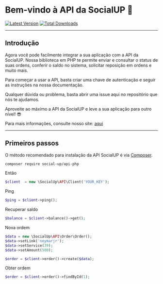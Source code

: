 # Bem-vindo à API da SocialUP 🚀

[![Latest Version](https://img.shields.io/github/release/social-up/api-php.svg?style=flat-square)](https://github.com/social-up/api-php/releases)
[![Total Downloads](https://img.shields.io/packagist/dt/social-up/api-php.svg?style=flat-square)](https://packagist.org/packages/social-up/api-php)

---------------

Introdução
---------------
Agora você pode facilmente integrar a sua aplicação com a API da SocialUP. Nossa biblioteca em PHP te permite enviar e consultar o status de suas ordens, conferir o saldo no sistema, solicitar reposição em ordens e muito mais.

Para começar a usar a API, basta criar uma chave de autenticação e seguir as instruções na nossa documentação. 

Qualquer dúvida ou problema, basta abrir uma issue aqui no repositório que nós te ajudamos.

Aproveite ao máximo a API da SocialUP e leve a sua aplicação para outro nível! 😎

Para mais informações, consulte nosso site: [aqui](https://www.agenciasocialup.com/admin/painel/api)

---------------

Primeiros passos
---------------

O método recomendado para instalação da API SocialUP é via
[Composer](https://getcomposer.org/).

```bash
composer require social-up/api-php
```

Então

```php
$client  = new \SocialUp\API\Client('YOUR_KEY');
```

Ping
```php
$ping = $client->ping();
```
Recuperar saldo
```php
$balance = $client->balance()->get();
```
Nova ordem
```php
$data = new \SocialUp\API\Order\Order();
$data->setLink('neymarjr');
$data->setService(39);
$data->setAmount(500);

$order = $client->order()->create($data);
```
Obter ordem
```php
$order = $client->order()->findById(1);
```
